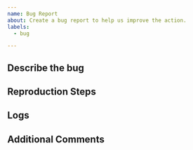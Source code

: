 ```yaml
---
name: Bug Report
about: Create a bug report to help us improve the action.
labels:
  - bug

---
```


<!-- Please check the Q&A before posting an issue: https://github.com/JamesIves/github-pages-deploy-action/discussions?discussions_q=category%3AQ%26A -->

## Describe the bug
<!-- Please provide a clear and concise description of what the bug is. -->

## Reproduction Steps
<!-- Steps to reproduce the behavior. -->

## Logs
<!-- Please provide your deployment logs and a link or sample to/of your workflow. If the error message isn't revealing the problem please set ACTIONS_STEP_DEBUG to true in your repository's secrets menu and run the workflow again. -->

## Additional Comments
<!--Add any other context about the problem here. -->
